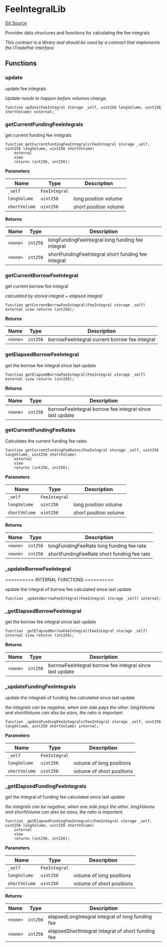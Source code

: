 # FeeIntegralLib
[Git Source](https://github.com/solidant/unlimited-contracts/blob/06933827b140eb30ab8723aa85a9cdce2333525a/src/lib/FeeIntegral.sol)

Provides data structures and functions for calculating the fee integrals

*This contract is a library and should be used by a contract that implements the ITradePair interface*


## Functions
### update

update fee integrals

*Update needs to happen before volumes change.*


```solidity
function update(FeeIntegral storage _self, uint256 longVolume, uint256 shortVolume) external;
```

### getCurrentFundingFeeIntegrals

get current funding fee integrals


```solidity
function getCurrentFundingFeeIntegrals(FeeIntegral storage _self, uint256 longVolume, uint256 shortVolume)
    external
    view
    returns (int256, int256);
```
**Parameters**

|Name|Type|Description|
|----|----|-----------|
|`_self`|`FeeIntegral`||
|`longVolume`|`uint256`|long position volume|
|`shortVolume`|`uint256`|short position volume|

**Returns**

|Name|Type|Description|
|----|----|-----------|
|`<none>`|`int256`|longFundingFeeIntegral long funding fee integral|
|`<none>`|`int256`|shortFundingFeeIntegral short funding fee integral|


### getCurrentBorrowFeeIntegral

get current borrow fee integral

*calculated by stored integral + elapsed integral*


```solidity
function getCurrentBorrowFeeIntegral(FeeIntegral storage _self) external view returns (int256);
```
**Returns**

|Name|Type|Description|
|----|----|-----------|
|`<none>`|`int256`|borrowFeeIntegral current borrow fee integral|


### getElapsedBorrowFeeIntegral

get the borrow fee integral since last update


```solidity
function getElapsedBorrowFeeIntegral(FeeIntegral storage _self) external view returns (int256);
```
**Returns**

|Name|Type|Description|
|----|----|-----------|
|`<none>`|`int256`|borrowFeeIntegral borrow fee integral since last update|


### getCurrentFundingFeeRates

Calculates the current funding fee rates


```solidity
function getCurrentFundingFeeRates(FeeIntegral storage _self, uint256 longVolume, uint256 shortVolume)
    external
    view
    returns (int256, int256);
```
**Parameters**

|Name|Type|Description|
|----|----|-----------|
|`_self`|`FeeIntegral`||
|`longVolume`|`uint256`|long position volume|
|`shortVolume`|`uint256`|short position volume|

**Returns**

|Name|Type|Description|
|----|----|-----------|
|`<none>`|`int256`|longFundingFeeRate long funding fee rate|
|`<none>`|`int256`|shortFundingFeeRate short funding fee rate|


### _updateBorrowFeeIntegral

========== INTERNAL FUNCTIONS ==========

update the integral of borrow fee calculated since last update


```solidity
function _updateBorrowFeeIntegral(FeeIntegral storage _self) internal;
```

### _getElapsedBorrowFeeIntegral

get the borrow fee integral since last update


```solidity
function _getElapsedBorrowFeeIntegral(FeeIntegral storage _self) internal view returns (int256);
```
**Returns**

|Name|Type|Description|
|----|----|-----------|
|`<none>`|`int256`|borrowFeeIntegral borrow fee integral since last update|


### _updateFundingFeeIntegrals

update the integrals of funding fee calculated since last update

*the integrals can be negative, when one side pays the other.
longVolume and shortVolume can also be sizes, the ratio is important.*


```solidity
function _updateFundingFeeIntegrals(FeeIntegral storage _self, uint256 longVolume, uint256 shortVolume) internal;
```
**Parameters**

|Name|Type|Description|
|----|----|-----------|
|`_self`|`FeeIntegral`||
|`longVolume`|`uint256`|volume of long positions|
|`shortVolume`|`uint256`|volume of short positions|


### _getElapsedFundingFeeIntegrals

get the integral of funding fee calculated since last update

*the integrals can be negative, when one side pays the other.
longVolume and shortVolume can also be sizes, the ratio is important.*


```solidity
function _getElapsedFundingFeeIntegrals(FeeIntegral storage _self, uint256 longVolume, uint256 shortVolume)
    internal
    view
    returns (int256, int256);
```
**Parameters**

|Name|Type|Description|
|----|----|-----------|
|`_self`|`FeeIntegral`||
|`longVolume`|`uint256`|volume of long positions|
|`shortVolume`|`uint256`|volume of short positions|

**Returns**

|Name|Type|Description|
|----|----|-----------|
|`<none>`|`int256`|elapsedLongIntegral integral of long funding fee|
|`<none>`|`int256`|elapsedShortIntegral integral of short funding fee|


